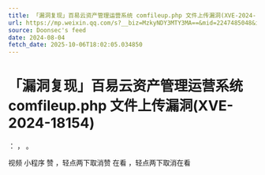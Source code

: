 ```yaml
---
title: 「漏洞复现」百易云资产管理运营系统 comfileup.php 文件上传漏洞(XVE-2024-18154)
url: https://mp.weixin.qq.com/s?__biz=MzkyNDY3MTY3MA==&mid=2247485048&idx=1&sn=78e6d2231f1e075130aff92d0e70cacb
source: Doonsec's feed
date: 2024-08-04
fetch_date: 2025-10-06T18:02:05.034850
---
```


# 「漏洞复现」百易云资产管理运营系统 comfileup.php 文件上传漏洞(XVE-2024-18154)

：
，
。

视频
小程序
赞
，轻点两下取消赞
在看
，轻点两下取消在看